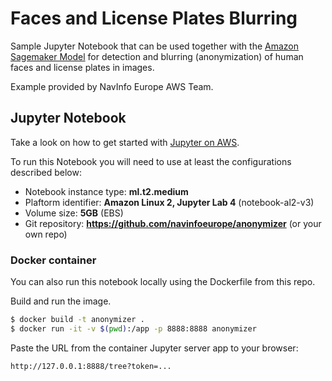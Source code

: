 # Faces and License Plates Blurring 

Sample Jupyter Notebook that can be used together with the [Amazon Sagemaker Model](https://aws.amazon.com/marketplace/pp/prodview-qraiphwo2242e?ref_=beagle&applicationId=AWS-Sagemaker-Console) for detection and blurring (anonymization) of human faces and license plates in images.

Example provided by NavInfo Europe AWS Team.

## Jupyter Notebook

Take a look on how to get started with [Jupyter on AWS](https://aws.amazon.com/jupyter/).

To run this Notebook you will need to use at least the configurations described below:

- Notebook instance type: **ml.t2.medium**
- Plaftorm identifier: **Amazon Linux 2, Jupyter Lab 4** (notebook-al2-v3)
- Volume size: **5GB** (EBS)
- Git repository: **https://github.com/navinfoeurope/anonymizer** (or your own repo)

### Docker container

You can also run this notebook locally using the Dockerfile from this repo.

Build and run the image.

```sh
$ docker build -t anonymizer .
$ docker run -it -v $(pwd):/app -p 8888:8888 anonymizer
```

Paste the URL from the container Jupyter server app to your browser:

```
http://127.0.0.1:8888/tree?token=...
```
